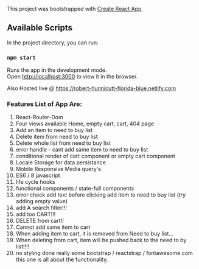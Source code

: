 This project was bootstrapped with [Create React App](https://github.com/facebook/create-react-app).

## Available Scripts

In the project directory, you can run:

### `npm start`

Runs the app in the development mode.<br>
Open [http://localhost:3000](http://localhost:3000) to view it in the browser.

Also Hosted live @ https://robert-hunnicutt-florida-blue.netlify.com

### Features List of App Are: 

1. React-Router-Dom
2. Four views available Home, empty cart, cart, 404 page
3. Add an item to need to buy list
4. Delete item from need to buy list
5. Delete whole list from need to buy list
6. error handle - cant add same item to need to buy list
7. conditional render of cart component or empty cart component
8. Locale Storage for data persistance 
9. Mobile Responsive Media query's
10. ES6 / 8 javascript
11. life cycle hooks
12. functional components / state-full components
13. error check add text before clicking add item to need to buy list (try adding empty value)
14. add A search filter!!!
15. add too CART!!!
16. DELETE from cart!!
17. Cannot add same item to cart
18. When adding item to cart, it is removed from Need to buy list...
19. When deleting from cart, item will be pushed back to the need to by list!!!!
20. no styling done really  some bootstrap / reactstrap / fontawesome.com this one is all about the functionality.